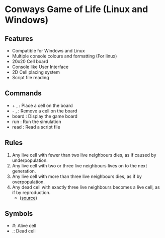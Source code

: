 # Conways Game of Life (Linux and Windows)
## Features
 - Compatible for Windows and Linux
 - Multiple console colours and formatting (For linux)
 - 20x20 Cell board
 - Console like User Interface
 - 2D Cell placing system
 - Script file reading
## Commands
 - \+ <int>, <int>    : Place a cell on the board
 - \- <int>, <int>    : Remove a cell on the board
 - board             : Display the game board
 - run               : Run the simulation
 - read              : Read a script file
## Rules
1. Any live cell with fewer than two live neighbours dies, as if caused by underpopulation.
2. Any live cell with two or three live neighbours lives on to the next generation.
3. Any live cell with more than three live neighbours dies, as if by overpopulation.
4. Any dead cell with exactly three live neighbours becomes a live cell, as if by reproduction.
   - ([source](https://rustwasm.github.io/book/game-of-life/rules.html))
  
## Symbols
- #: Alive cell
- .: Dead cell
